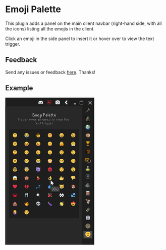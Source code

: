 #  Emoji Palette
This plugin adds a panel on the main client navbar (right-hand side, with all the icons) listing all the emojis in the client.

Click an emoji in the side panel to insert it or hover over to view the text trigger.

## Feedback
Send any issues or feedback [here](https://www.github.com/hjdarnel/runelite-emoji-palette-plugin/issues/new). Thanks!

## Example
![panel example](panel.png)
